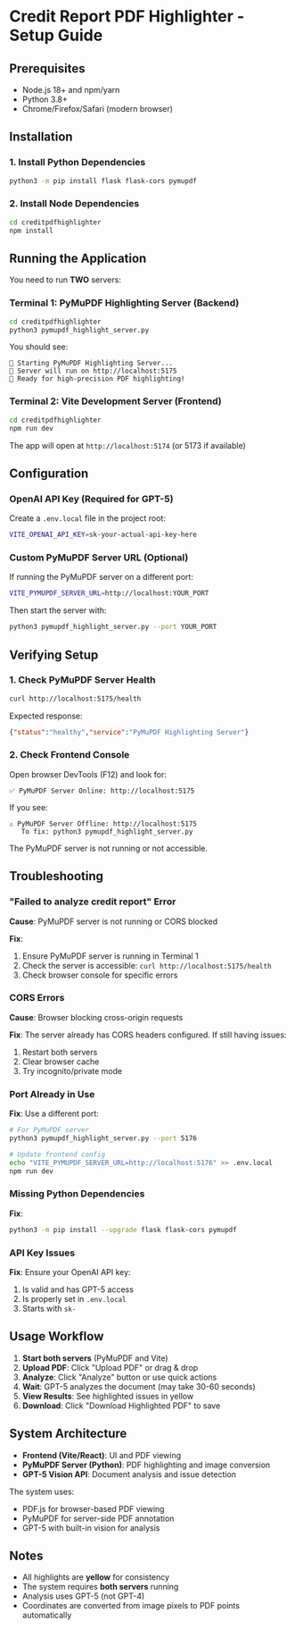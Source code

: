 # Credit Report PDF Highlighter - Setup Guide

## Prerequisites

- Node.js 18+ and npm/yarn
- Python 3.8+
- Chrome/Firefox/Safari (modern browser)

## Installation

### 1. Install Python Dependencies

```bash
python3 -m pip install flask flask-cors pymupdf
```

### 2. Install Node Dependencies

```bash
cd creditpdfhighlighter
npm install
```

## Running the Application

You need to run **TWO** servers:

### Terminal 1: PyMuPDF Highlighting Server (Backend)

```bash
cd creditpdfhighlighter
python3 pymupdf_highlight_server.py
```

You should see:
```
🚀 Starting PyMuPDF Highlighting Server...
📍 Server will run on http://localhost:5175
🎯 Ready for high-precision PDF highlighting!
```

### Terminal 2: Vite Development Server (Frontend)

```bash
cd creditpdfhighlighter
npm run dev
```

The app will open at `http://localhost:5174` (or 5173 if available)

## Configuration

### OpenAI API Key (Required for GPT-5)

Create a `.env.local` file in the project root:

```bash
VITE_OPENAI_API_KEY=sk-your-actual-api-key-here
```

### Custom PyMuPDF Server URL (Optional)

If running the PyMuPDF server on a different port:

```bash
VITE_PYMUPDF_SERVER_URL=http://localhost:YOUR_PORT
```

Then start the server with:
```bash
python3 pymupdf_highlight_server.py --port YOUR_PORT
```

## Verifying Setup

### 1. Check PyMuPDF Server Health

```bash
curl http://localhost:5175/health
```

Expected response:
```json
{"status":"healthy","service":"PyMuPDF Highlighting Server"}
```

### 2. Check Frontend Console

Open browser DevTools (F12) and look for:
```
✅ PyMuPDF Server Online: http://localhost:5175
```

If you see:
```
⚠️ PyMuPDF Server Offline: http://localhost:5175
   To fix: python3 pymupdf_highlight_server.py
```

The PyMuPDF server is not running or not accessible.

## Troubleshooting

### "Failed to analyze credit report" Error

**Cause**: PyMuPDF server is not running or CORS blocked

**Fix**:
1. Ensure PyMuPDF server is running in Terminal 1
2. Check the server is accessible: `curl http://localhost:5175/health`
3. Check browser console for specific errors

### CORS Errors

**Cause**: Browser blocking cross-origin requests

**Fix**: The server already has CORS headers configured. If still having issues:
1. Restart both servers
2. Clear browser cache
3. Try incognito/private mode

### Port Already in Use

**Fix**: Use a different port:
```bash
# For PyMuPDF server
python3 pymupdf_highlight_server.py --port 5176

# Update frontend config
echo "VITE_PYMUPDF_SERVER_URL=http://localhost:5176" >> .env.local
npm run dev
```

### Missing Python Dependencies

**Fix**:
```bash
python3 -m pip install --upgrade flask flask-cors pymupdf
```

### API Key Issues

**Fix**: Ensure your OpenAI API key:
1. Is valid and has GPT-5 access
2. Is properly set in `.env.local`
3. Starts with `sk-`

## Usage Workflow

1. **Start both servers** (PyMuPDF and Vite)
2. **Upload PDF**: Click "Upload PDF" or drag & drop
3. **Analyze**: Click "Analyze" button or use quick actions
4. **Wait**: GPT-5 analyzes the document (may take 30-60 seconds)
5. **View Results**: See highlighted issues in yellow
6. **Download**: Click "Download Highlighted PDF" to save

## System Architecture

- **Frontend (Vite/React)**: UI and PDF viewing
- **PyMuPDF Server (Python)**: PDF highlighting and image conversion
- **GPT-5 Vision API**: Document analysis and issue detection

The system uses:
- PDF.js for browser-based PDF viewing
- PyMuPDF for server-side PDF annotation
- GPT-5 with built-in vision for analysis

## Notes

- All highlights are **yellow** for consistency
- The system requires **both servers** running
- Analysis uses GPT-5 (not GPT-4)
- Coordinates are converted from image pixels to PDF points automatically